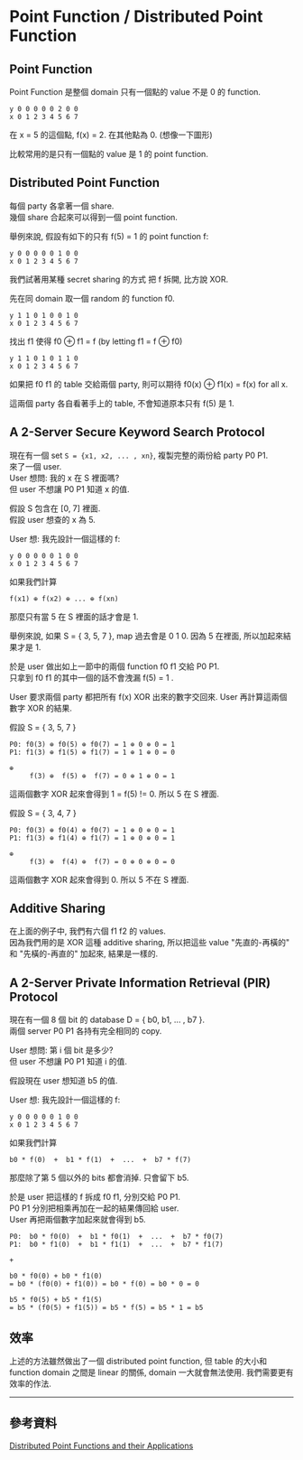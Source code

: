 # Point Function / Distributed Point Function

## Point Function

Point Function 是整個 domain 只有一個點的 value 不是 0 的 function.

```
y 0 0 0 0 0 2 0 0
x 0 1 2 3 4 5 6 7
```
在 x = 5 的這個點, f(x) = 2. 在其他點為 0. (想像一下圖形)

比較常用的是只有一個點的 value 是 1 的 point function.

## Distributed Point Function

每個 party 各拿著一個 share.<br>
幾個 share 合起來可以得到一個 point function.

舉例來說, 假設有如下的只有 f(5) = 1 的 point function f:
```
y 0 0 0 0 0 1 0 0
x 0 1 2 3 4 5 6 7
```
我們試著用某種 secret sharing 的方式 把 f 拆開, 比方說 XOR.

先在同 domain 取一個 random 的 function f0.
```
y 1 1 0 1 0 0 1 0
x 0 1 2 3 4 5 6 7
```

找出 f1 使得 f0 ⊕ f1 = f (by letting f1 = f ⊕ f0)
```
y 1 1 0 1 0 1 1 0
x 0 1 2 3 4 5 6 7
```

如果把 f0 f1 的 table 交給兩個 party, 則可以期待 f0(x) ⊕ f1(x) = f(x) for all x.

這兩個 party 各自看著手上的 table, 不會知道原本只有 f(5) 是 1.

## A 2-Server Secure Keyword Search Protocol

現在有一個 set `S = {x1, x2, ... , xn}`, 複製完整的兩份給 party P0 P1.<br>
來了一個 user.<br>
User 想問: 我的 x 在 S 裡面嗎?<br>
但 user 不想讓 P0 P1 知道 x 的值.

假設 S 包含在 [0, 7] 裡面.<br>
假設 user 想查的 x 為 5.

User 想: 我先設計一個這樣的 f:
```
y 0 0 0 0 0 1 0 0
x 0 1 2 3 4 5 6 7
```
如果我們計算
```
f(x1) ⊕ f(x2) ⊕ ... ⊕ f(xn)
```
那麼只有當 5 在 S 裡面的話才會是 1.

舉例來說, 如果 S = { 3, 5, 7 }, map 過去會是 0 1 0. 因為 5 在裡面, 所以加起來結果才是 1.

於是 user 做出如上一節中的兩個 function f0 f1 交給 P0 P1.<br>
只拿到 f0 f1 的其中一個的話不會洩漏 f(5) = 1 .

User 要求兩個 party 都把所有 f(x) XOR 出來的數字交回來. User 再計算這兩個數字 XOR 的結果.

假設 S = { 3, 5, 7 }
```
P0: f0(3) ⊕ f0(5) ⊕ f0(7) = 1 ⊕ 0 ⊕ 0 = 1
P1: f1(3) ⊕ f1(5) ⊕ f1(7) = 1 ⊕ 1 ⊕ 0 = 0

⊕                          
     f(3) ⊕  f(5) ⊕  f(7) = 0 ⊕ 1 ⊕ 0 = 1
```
這兩個數字 XOR 起來會得到 1 = f(5) != 0. 所以 5 在 S 裡面.

假設 S = { 3, 4, 7 }
```
P0: f0(3) ⊕ f0(4) ⊕ f0(7) = 1 ⊕ 0 ⊕ 0 = 1
P1: f1(3) ⊕ f1(4) ⊕ f1(7) = 1 ⊕ 0 ⊕ 0 = 1

⊕                          
     f(3) ⊕  f(4) ⊕  f(7) = 0 ⊕ 0 ⊕ 0 = 0
```
這兩個數字 XOR 起來會得到 0. 所以 5 不在 S 裡面.

## Additive Sharing

在上面的例子中, 我們有六個 f1 f2 的 values.<br>
因為我們用的是 XOR 這種 additive sharing, 所以把這些 value "先直的-再橫的" 和 "先橫的-再直的" 加起來, 結果是一樣的.

## A 2-Server Private Information Retrieval (PIR) Protocol

現在有一個 8 個 bit 的 database D = { b0, b1, ... , b7 }.<br>
兩個 server P0 P1 各持有完全相同的 copy.

User 想問: 第 i 個 bit 是多少?<br>
但 user 不想讓 P0 P1 知道 i 的值.

假設現在 user 想知道 b5 的值.

User 想: 我先設計一個這樣的 f:
```
y 0 0 0 0 0 1 0 0
x 0 1 2 3 4 5 6 7
```
如果我們計算
```
b0 * f(0)  +  b1 * f(1)  +  ...  +  b7 * f(7)
```
那麼除了第 5 個以外的 bits 都會消掉. 只會留下 b5.

於是 user 把這樣的 f 拆成 f0 f1, 分別交給 P0 P1.<br>
P0 P1 分別把相乘再加在一起的結果傳回給 user.<br>
User 再把兩個數字加起來就會得到 b5.

```
P0:  b0 * f0(0)  +  b1 * f0(1)  +  ...  +  b7 * f0(7)
P1:  b0 * f1(0)  +  b1 * f1(1)  +  ...  +  b7 * f1(7)

+

b0 * f0(0) + b0 * f1(0)
= b0 * (f0(0) + f1(0)) = b0 * f(0) = b0 * 0 = 0

b5 * f0(5) + b5 * f1(5)
= b5 * (f0(5) + f1(5)) = b5 * f(5) = b5 * 1 = b5
```

## 效率

上述的方法雖然做出了一個 distributed point function, 但 table 的大小和 function domain 之間是 linear 的關係, domain 一大就會無法使用. 我們需要更有效率的作法.


----

## 參考資料

[Distributed Point Functions and their Applications](https://www.iacr.org/archive/eurocrypt2014/84410245/84410245.pdf)